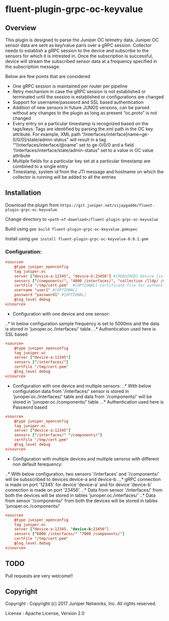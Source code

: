 # fluent-plugin-grpc-oc-keyvalue

## Overview

This plugin is designed to parse the Juniper OC telmetry data.
Juniper OC sensor data are sent as key/value paris over a gRPC session.
Collector needs to establish a gRPC session to the device and subscribe to the sensors for which it is intrested in. Once the subscription is successful, device will stream the subscribed sensor data at a frequency specified in the subscription message.

Below are few points that are considered

* One gRPC session is maintained per router per pipeline
* Retry mechanism in case the gRPC session is not established or terminated until the session is established or configurations are changed
* Support for username/password and SSL based authentication
* Addition of new sensors in future JUNOS versions, can be parsed without any changes to the plugin as long as present “oc.proto” is not changed
* Every entry on a particular timestamp is recognized based on the tags/keys. Tags are identified by parsing the xml path in the OC key attribute. For example, XML path “/interfaces/interface[name=ge-0/0/0]/state/admin-status” will result in a tag ““/interfaces/interface/@name” set to ge-0/0/0 and a field “/interfaces/interface/state/admin-status” set to a value in OC value attribute
* Multiple fields for a particular key set at a particular timestamp are combined to a single entry
* Timestamp, system id from the JTI message and hostname on which the collector is running will be added to all the entries


## Installation

Download the plugin from `https://git.juniper.net/vijaygadde/fluent-plugin-grpc-oc-keyvalue`

Change directory to `<path-of-download>/fluent-plugin-grpc-oc-keyvalue`

Build using `gem build fluent-plugin-grpc-oc-keyvalue.gemspec`

Install using `gem install fluent-plugin-grpc-oc-keyvalue-0.0.1.gem`

### Configuration:

```toml
<source>
    @type juniper_openconfig
    tag juniper.oc
    server ["device-a:12345", "device-b:23456"] #[REQUIRED] Device list with port numbers
    sensors ["/components/", "4000 /interfaces/", "collection /lldp/ /mpls/", "5000 collection2 /ospf/ /isis/"] #[REQUIRED] Sensoirs as list
    certFile "/tmp/cert.pem"  #[OPTIONAL] Certificate file for authentication. In-secure connection is established if the certificate is not provided
    username "user1" #[OPTIONAL]
    password "password1" #[OPTIONAL]
    @log_level debug
</source>
```

* Configuration with one device and one sensor:

..* In below configuration sample frequency is set to 5000ms and the data is stored in 'junoper.oc./interfaces/' table.
..* Authentication used here is SSL based
```toml
<source>
    @type juniper_openconfig
    tag juniper.oc
    server ["device-a:12345"]
    sensors ["/interfaces/"]
    certFile "/tmp/cert.pem"
    @log_level debug
</source>
```

* Configuration with one device and multiple sensors:
..* With below configuration data from '/interfaces/' sensor is stored in 'junoper.oc./interfaces/' table and data from '/components/' will be stored in 'junoper.oc./components/' table.
..* Authentication used here is Password based
```toml
<source>
    @type juniper_openconfig
    tag juniper.oc
    server ["device-a:12345"]
    sensors ["/interfaces/" "/components/"]
    certFile "/tmp/cert.pem"
    @log_level debug
</source>
```

* Configuration with multiple devices and multiple sensros with different non default ferequency:

..* With below configuration, two sensors '/interfaces' and '/components/' will be subsscribed to devices device-a and device-b.
..* gRPC connection is made on port '12345' for device 'device-a' and for device 'device-b' connection is made on port '23456'.
..* Data from sensor '/interfaces/' from both the devices will be stored in tables 'junoper.oc./interfaces/'
..*  Data from sensor '/components/' from both the devices will be stored in tables 'junoper.oc./components/'

```toml
<source>
    @type juniper_openconfig
    tag juniper.oc
    server ["device-a:12345, "device-b:23456"]
    sensors ["6000 /interfaces/" "7000 /components/"]
    certFile "/tmp/cert.pem"
    @log_level debug
</source>
```

## TODO

Pull requests are very welcome!!

## Copyright

Copyright :  Copyright (c) 2017 Juniper Networks, Inc. All rights reserved.

License   :  Apache License, Version 2.0
